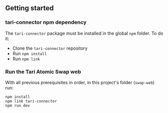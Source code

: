 ## Getting started

### tari-connector npm dependency
The `tari-connector` package must be installed in the global `npm` folder. To do it:
* Clone the `tari-connector` repository
* Run `npm install`
* Run `npm link`


### Run the Tari Atomic Swap web
With all previous prerequisites in order, in this project's folder (`swap-web`) run:
```
npm install
npm link tari-connector
npm run dev
```